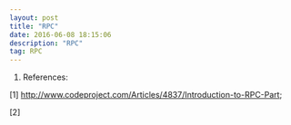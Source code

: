 ```yaml
---
layout: post
title: "RPC"
date: 2016-06-08 18:15:06 
description: "RPC"
tag: RPC
---
```


1. References:

[1] http://www.codeproject.com/Articles/4837/Introduction-to-RPC-Part;

[2] 
